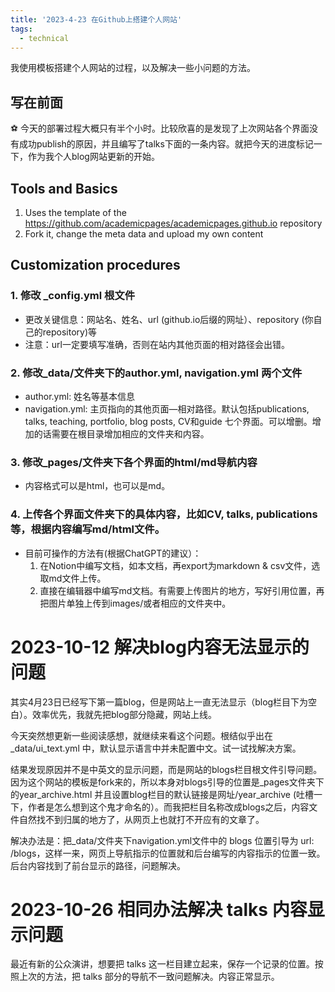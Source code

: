 ```yaml
---
title: '2023-4-23 在Github上搭建个人网站'
tags:
  - technical
---
```


我使用模板搭建个人网站的过程，以及解决一些小问题的方法。

## 写在前面

<aside>
⚽ 今天的部署过程大概只有半个小时。比较欣喜的是发现了上次网站各个界面没有成功publish的原因，并且编写了talks下面的一条内容。就把今天的进度标记一下，作为我个人blog网站更新的开始。

</aside>

## Tools and Basics

1. Uses the template of the https://github.com/academicpages/academicpages.github.io repository
2. Fork it, change the meta data and upload my own content

## Customization procedures

### 1. 修改 _config.yml 根文件
  
  - 更改关键信息：网站名、姓名、url (github.io后缀的网址）、repository (你自己的repository)等
  - 注意：url一定要填写准确，否则在站内其他页面的相对路径会出错。



### 2. 修改_data/文件夹下的author.yml, navigation.yml 两个文件

  - author.yml: 姓名等基本信息
  - navigation.yml: 主页指向的其他页面—相对路径。默认包括publications, talks, teaching, portfolio, blog posts, CV和guide 七个界面。可以增删。增加的话需要在根目录增加相应的文件夹和内容。


### 3. 修改_pages/文件夹下各个界面的html/md导航内容

  - 内容格式可以是html，也可以是md。

### 4. 上传各个界面文件夹下的具体内容，比如CV, talks, publications等，根据内容编写md/html文件。

  - 目前可操作的方法有(根据ChatGPT的建议）：
    1. 在Notion中编写文档，如本文档，再export为markdown & csv文件，选取md文件上传。
    2. 直接在编辑器中编写md文档。有需要上传图片的地方，写好引用位置，再把图片单独上传到images/或者相应的文件夹中。

# 2023-10-12 解决blog内容无法显示的问题

其实4月23日已经写下第一篇blog，但是网站上一直无法显示（blog栏目下为空白）。效率优先，我就先把blog部分隐藏，网站上线。

今天突然想更新一些阅读感想，就继续来看这个问题。根结似乎出在 _data/ui_text.yml 中，默认显示语言中并未配置中文。试一试找解决方案。

结果发现原因并不是中英文的显示问题，而是网站的blogs栏目根文件引导问题。因为这个网站的模板是fork来的，所以本身对blogs引导的位置是_pages文件夹下的year_archive.html 并且设置blog栏目的默认链接是网址/year_archive (吐槽一下，作者是怎么想到这个鬼才命名的）。而我把栏目名称改成blogs之后，内容文件自然找不到归属的地方了，从网页上也就打不开应有的文章了。

解决办法是：把_data/文件夹下navigation.yml文件中的 blogs 位置引导为 url: /blogs，这样一来，网页上导航指示的位置就和后台编写的内容指示的位置一致。后台内容找到了前台显示的路径，问题解决。

# 2023-10-26 相同办法解决 talks 内容显示问题

最近有新的公众演讲，想要把 talks 这一栏目建立起来，保存一个记录的位置。按照上次的方法，把 talks 部分的导航不一致问题解决。内容正常显示。
